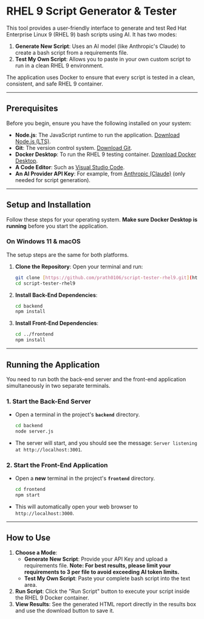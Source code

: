 # RHEL 9 Script Generator & Tester

This tool provides a user-friendly interface to generate and test Red Hat Enterprise Linux 9 (RHEL 9) bash scripts using AI. It has two modes:

1.  **Generate New Script**: Uses an AI model (like Anthropic's Claude) to create a bash script from a requirements file.
2.  **Test My Own Script**: Allows you to paste in your own custom script to run in a clean RHEL 9 environment.

The application uses Docker to ensure that every script is tested in a clean, consistent, and safe RHEL 9 container.

---
## Prerequisites
Before you begin, ensure you have the following installed on your system:

-   **Node.js**: The JavaScript runtime to run the application. [Download Node.js (LTS)](https://nodejs.org/).
-   **Git**: The version control system. [Download Git](https://git-scm.com/).
-   **Docker Desktop**: To run the RHEL 9 testing container. [Download Docker Desktop](https://www.docker.com/products/docker-desktop/).
-   **A Code Editor**: Such as [Visual Studio Code](https://code.visualstudio.com/).
-   **An AI Provider API Key**: For example, from [Anthropic (Claude)](https://www.anthropic.com/) (only needed for script generation).

---

## Setup and Installation
Follow these steps for your operating system. **Make sure Docker Desktop is running** before you start the application.

### On Windows 11 & macOS
The setup steps are the same for both platforms.

1.  **Clone the Repository**:
    Open your terminal and run:
    ```bash
    git clone [https://github.com/prath0106/script-tester-rhel9.git](https://github.com/prath0106/script-tester-rhel9.git)
    cd script-tester-rhel9
    ```
2.  **Install Back-End Dependencies**:
    ```bash
    cd backend
    npm install
    ```
3.  **Install Front-End Dependencies**:
    ```bash
    cd ../frontend
    npm install
    ```
---

## Running the Application
You need to run both the back-end server and the front-end application simultaneously in two separate terminals.

### 1. Start the Back-End Server
-   Open a terminal in the project's **`backend`** directory.
    ```bash
    cd backend
    node server.js
    ```
-   The server will start, and you should see the message: `Server listening at http://localhost:3001`.

### 2. Start the Front-End Application
-   Open a **new** terminal in the project's **`frontend`** directory.
    ```bash
    cd frontend
    npm start
    ```
-   This will automatically open your web browser to `http://localhost:3000`.

---
## How to Use
1.  **Choose a Mode**:
    -   **Generate New Script**: Provide your API Key and upload a requirements file. **Note: For best results, please limit your requirements to 3 per file to avoid exceeding AI token limits.**
    -   **Test My Own Script**: Paste your complete bash script into the text area.
2.  **Run Script**: Click the "Run Script" button to execute your script inside the RHEL 9 Docker container.
3.  **View Results**: See the generated HTML report directly in the results box and use the download button to save it.